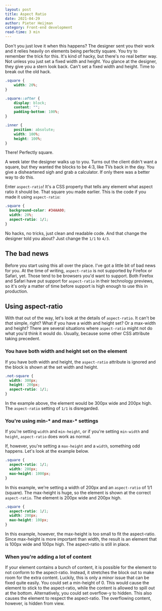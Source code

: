 ```yaml
---
layout: post
title: Aspect Ratio
date: 2021-04-29
author: Pieter Heijman
category: Front-end development
read-time: 3 min
---
```


Don't you just love it when this happens? The designer sent you their work and it relies heavily on elements being perfectly square. You try to remember the trick for this. It's kind of hacky, but there's no real better way. Not unless you just set a fixed width and height. You glance at the designer, they give you a stern look back. Can't set a fixed width and height. Time to break out the old hack.

```css
.square {
	width: 20%;
}

.square::after {
	display: block;
	content: "";
	padding-bottom: 100%;
}

.inner {
	position: absolute;
	width: 100%;
	height: 100%;
}
```

There! Perfectly square. 

A week later the designer walks up to you. Turns out the client didn't want a square, but they wanted the blocks to be 4:3, like TVs back in the day. You give a disheartened sigh and grab a calculator. If only there was a better way to do this.

Enter `aspect-ratio`! It's a CSS property that tells any element what aspect ratio it should be. That square you made earlier. This is the code if you made it using `aspect-ratio`:

```css
.square {
  background-color: #34AA00;
  width: 20%;
  aspect-ratio: 1/1;
}
```

No hacks, no tricks, just clean and readable code. And that change the designer told you about? Just change the `1/1` to `4/3`. 

## The bad news

Before you start using this all over the place. I've got a little bit of bad news for you. At the time of writing, `aspect-ratio` is not supported by Firefox or Safari, yet. Those tend to be browsers you'd want to support. Both Firefox and Safari have put support for `aspect-ratio` in their technology previews, so it's only a matter of time before support is high enough to use this in production. 

## Using aspect-ratio

With that out of the way, let's look at the details of `aspect-ratio`. It can't be *that* simple, right? What if you have a width and height set? Or a max-width and height? There are several situations where `aspect-ratio` might not do what you'd think it would do. Usually, because some other CSS attribute taking precedent.

### You have both width and height set on the element

If you have both width and height, the `aspect-ratio` attribute is ignored and the block is shown at the set width and height.

```css
.not-square {
  width: 300px;
  height: 200px;
  aspect-ratio: 1/1;
}
```

In the example above, the element would be 300px wide and 200px high. The `aspect-ratio` setting of `1/1` is disregarded.

### You're using min-* and max-* settings

If you're setting `width` and `min-height`, or if you're setting `min-width` and `height`, `aspect-ratio` does work as normal.

If, however, you're setting a `max-height` and a `width`, something odd happens. Let's look at the example below.

```css
.square {
  aspect-ratio: 1/1;
  width: 200px;
  max-height: 1000px;
}
```

In this example, we're setting a width of 200px and an `aspect-ratio` of 1/1 (square). The max-height is huge, so the element is shown at the correct `aspect-ratio`. The element is 200px wide and 200px high.

```css
.square {
  aspect-ratio: 1/1;
  width: 200px;
  max-height: 100px;
}
```

In this example, however, the max-height is too small to fit the aspect-ratio. Since max-height is more important than width, the result is an element that is 100px wide and 100px high. The aspect-ratio is still in place.

### When you're adding a lot of content

If your element contains a bunch of content, it is possible for the element to not conform to the aspect-ratio. Instead, it stretches the block out to make room for the extra content. Luckily, this is only a minor issue that can be fixed quite easily. You could set a min-height of 0. This would cause the element to stick to the aspect-ratio, while the content is allowed to spill out at the bottom. Alternatively, you could set overflow-y to hidden. This also causes the element to respect the aspect-ratio. The overflowing content, however, is hidden from view.